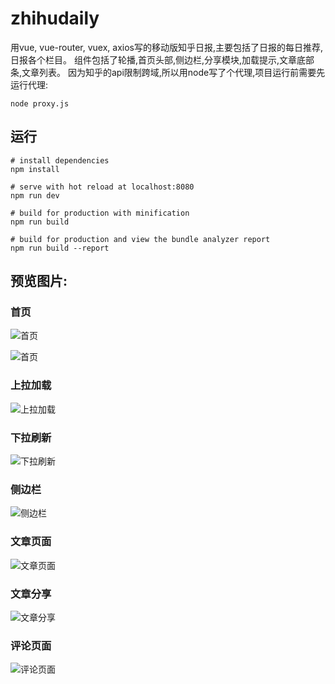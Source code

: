 # zhihudaily
用vue, vue-router, vuex, axios写的移动版知乎日报,主要包括了日报的每日推荐,日报各个栏目。
组件包括了轮播,首页头部,侧边栏,分享模块,加载提示,文章底部条,文章列表。
因为知乎的api限制跨域,所以用node写了个代理,项目运行前需要先运行代理:
```
node proxy.js
```

## 运行

``` 
# install dependencies
npm install

# serve with hot reload at localhost:8080
npm run dev

# build for production with minification
npm run build

# build for production and view the bundle analyzer report
npm run build --report
```

## 预览图片:  
### 首页  
![首页](https://img2018.cnblogs.com/common/1277192/202001/1277192-20200105214920391-307701776.png)

![首页](https://img2018.cnblogs.com/common/1277192/202001/1277192-20200105215138158-1655002237.png)
### 上拉加载
![上拉加载](https://img2018.cnblogs.com/common/1277192/202001/1277192-20200105215231275-714419613.png)
### 下拉刷新
![下拉刷新](https://img2018.cnblogs.com/common/1277192/202001/1277192-20200105215301590-12369431.png)
### 侧边栏
![侧边栏](https://img2018.cnblogs.com/common/1277192/202001/1277192-20200105215443322-37446755.png)
### 文章页面
![文章页面](https://img2018.cnblogs.com/common/1277192/202001/1277192-20200105215522194-661978304.png)
### 文章分享
![文章分享](https://img2018.cnblogs.com/common/1277192/202001/1277192-20200105215552648-1786731908.png)
### 评论页面
![评论页面](https://img2018.cnblogs.com/common/1277192/202001/1277192-20200105215629586-2008079177.png)